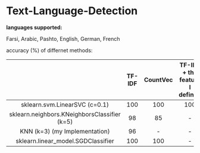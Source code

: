 # Text-Language-Detection

**languages supported:**

Farsi, Arabic, Pashto, English, German, French


accuracy (%) of differnet methods:



|                                              | TF-IDF        |CountVec|TF-IDF + the feature I defined   |
| :-------------:                              |:-------------:| :-----:|:---------:                      |
| sklearn.svm.LinearSVC (c=0.1)                |         100   | 100    | 100                             |
| sklearn.neighbors.KNeighborsClassifier (k=5) | 98            | 85     | -                               |
| KNN (k=3) (my Implementation)                | 96            | -      | -                               |
| sklearn.linear_model.SGDClassifier           | 100           |  100   | -                               |
